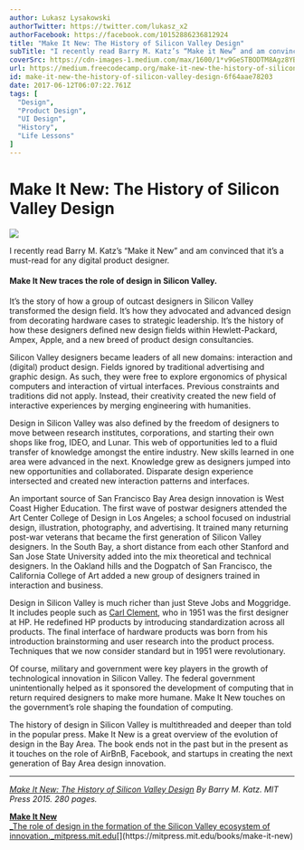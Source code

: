 ```yaml
---
author: Lukasz Lysakowski
authorTwitter: https://twitter.com/lukasz_x2
authorFacebook: https://facebook.com/10152886236812924
title: "Make It New: The History of Silicon Valley Design"
subTitle: "I recently read Barry M. Katz’s “Make it New” and am convinced that it’s a must-read for any digital product designer...."
coverSrc: https://cdn-images-1.medium.com/max/1600/1*v9GeSTBODTM8Agz8YBaGTw.jpeg
url: https://medium.freecodecamp.org/make-it-new-the-history-of-silicon-valley-design-6f64aae78203
id: make-it-new-the-history-of-silicon-valley-design-6f64aae78203
date: 2017-06-12T06:07:22.761Z
tags: [
  "Design",
  "Product Design",
  "UI Design",
  "History",
  "Life Lessons"
]
---
```

# Make It New: The History of Silicon Valley Design



![](https://cdn-images-1.medium.com/max/1600/1*v9GeSTBODTM8Agz8YBaGTw.jpeg)



I recently read Barry M. Katz’s “Make it New” and am convinced that it’s a must-read for any digital product designer.

#### Make It New traces the role of design in Silicon Valley.

It’s the story of how a group of outcast designers in Silicon Valley transformed the design field. It’s how they advocated and advanced design from decorating hardware cases to strategic leadership. It’s the history of how these designers defined new design fields within Hewlett-Packard, Ampex, Apple, and a new breed of product design consultancies.

Silicon Valley designers became leaders of all new domains: interaction and (digital) product design. Fields ignored by traditional advertising and graphic design. As such, they were free to explore ergonomics of physical computers and interaction of virtual interfaces. Previous constraints and traditions did not apply. Instead, their creativity created the new field of interactive experiences by merging engineering with humanities.

Design in Silicon Valley was also defined by the freedom of designers to move between research institutes, corporations, and starting their own shops like frog, IDEO, and Lunar. This web of opportunities led to a fluid transfer of knowledge amongst the entire industry. New skills learned in one area were advanced in the next. Knowledge grew as designers jumped into new opportunities and collaborated. Disparate design experience intersected and created new interaction patterns and interfaces.

An important source of San Francisco Bay Area design innovation is West Coast Higher Education. The first wave of postwar designers attended the Art Center College of Design in Los Angeles; a school focused on industrial design, illustration, photography, and advertising. It trained many returning post-war veterans that became the first generation of Silicon Valley designers. In the South Bay, a short distance from each other Stanford and San Jose State University added into the mix theoretical and technical designers. In the Oakland hills and the Dogpatch of San Francisco, the California College of Art added a new group of designers trained in interaction and business.

Design in Silicon Valley is much richer than just Steve Jobs and Moggridge. It includes people such as [Carl Clement](http://www.legacy.com/obituaries/sfgate/obituary.aspx?pid=166347598), who in 1951 was the first designer at HP. He redefined HP products by introducing standardization across all products. The final interface of hardware products was born from his introduction brainstorming and user research into the product process. Techniques that we now consider standard but in 1951 were revolutionary.

Of course, military and government were key players in the growth of technological innovation in Silicon Valley. The federal government unintentionally helped as it sponsored the development of computing that in return required designers to make more humane. Make It New touches on the government’s role shaping the foundation of computing.

The history of design in Silicon Valley is multithreaded and deeper than told in the popular press. Make It New is a great overview of the evolution of design in the Bay Area. The book ends not in the past but in the present as it touches on the role of AirBnB, Facebook, and startups in creating the next generation of Bay Area design innovation.











* * *







[_Make It New: The History of Silicon Valley Design_](https://mitpress.mit.edu/books/make-it-new) _By Barry M. Katz. MIT Press 2015\. 280 pages._

[**Make It New**  
_The role of design in the formation of the Silicon Valley ecosystem of innovation._mitpress.mit.edu](https://mitpress.mit.edu/books/make-it-new "https://mitpress.mit.edu/books/make-it-new")[](https://mitpress.mit.edu/books/make-it-new)








